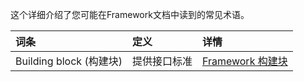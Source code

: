 这个详细介绍了您可能在Framework文档中读到的常见术语。

|  词条   | 定义  | 详情   |
| :----| :---- |:---- |
| Building block (构建块) | 提供接口标准 | [Framework 构建块](/framework/concepts/building-blocks-concept) |